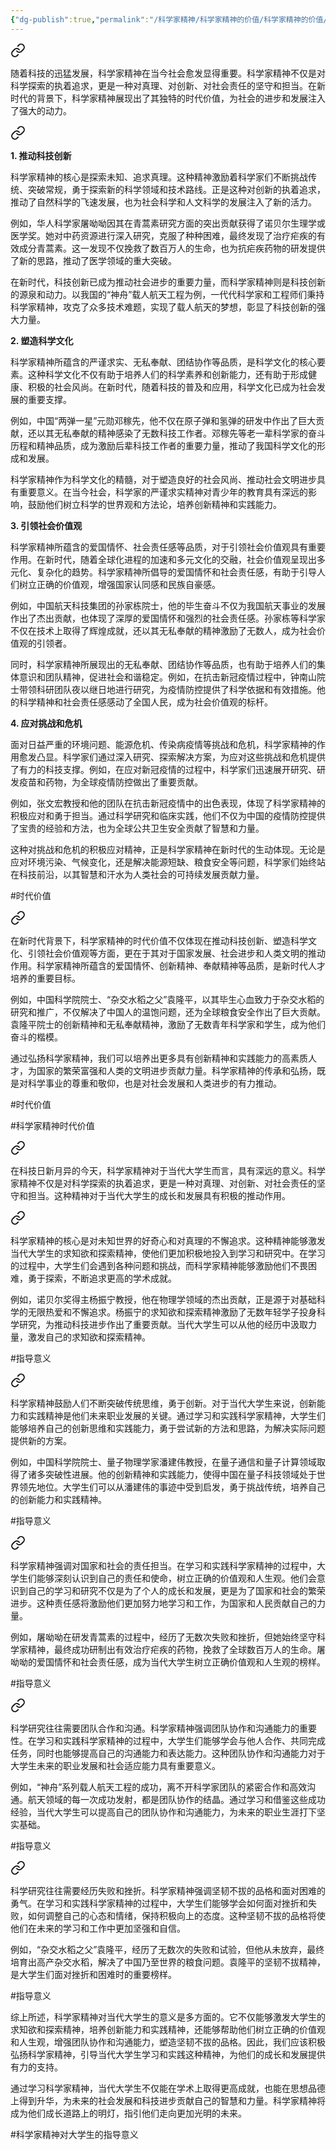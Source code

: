 ```yaml
---
{"dg-publish":true,"permalink":"/科学家精神/科学家精神的价值/科学家精神的价值/","dgPassFrontmatter":true,"noteIcon":"","created":"2024-06-12T09:49:51.506+08:00","updated":"2024-06-14T22:41:38.119+08:00"}
---
```



<div class="transclusion internal-embed is-loaded"><a class="markdown-embed-link" href="/////" aria-label="Open link"><svg xmlns="http://www.w3.org/2000/svg" width="24" height="24" viewBox="0 0 24 24" fill="none" stroke="currentColor" stroke-width="2" stroke-linecap="round" stroke-linejoin="round" class="svg-icon lucide-link"><path d="M10 13a5 5 0 0 0 7.54.54l3-3a5 5 0 0 0-7.07-7.07l-1.72 1.71"></path><path d="M14 11a5 5 0 0 0-7.54-.54l-3 3a5 5 0 0 0 7.07 7.07l1.71-1.71"></path></svg></a><div class="markdown-embed">




随着科技的迅猛发展，科学家精神在当今社会愈发显得重要。科学家精神不仅是对科学探索的执着追求，更是一种对真理、对创新、对社会责任的坚守和担当。在新时代的背景下，科学家精神展现出了其独特的时代价值，为社会的进步和发展注入了强大的动力。


<div class="transclusion internal-embed is-loaded"><a class="markdown-embed-link" href="/////" aria-label="Open link"><svg xmlns="http://www.w3.org/2000/svg" width="24" height="24" viewBox="0 0 24 24" fill="none" stroke="currentColor" stroke-width="2" stroke-linecap="round" stroke-linejoin="round" class="svg-icon lucide-link"><path d="M10 13a5 5 0 0 0 7.54.54l3-3a5 5 0 0 0-7.07-7.07l-1.72 1.71"></path><path d="M14 11a5 5 0 0 0-7.54-.54l-3 3a5 5 0 0 0 7.07 7.07l1.71-1.71"></path></svg></a><div class="markdown-embed">





**1. 推动科技创新**

科学家精神的核心是探索未知、追求真理。这种精神激励着科学家们不断挑战传统、突破常规，勇于探索新的科学领域和技术路线。正是这种对创新的执着追求，推动了自然科学的飞速发展，也为社会科学和人文科学的发展注入了新的活力。

例如，华人科学家屠呦呦因其在青蒿素研究方面的突出贡献获得了诺贝尔生理学或医学奖。她对中药资源进行深入研究，克服了种种困难，最终发现了治疗疟疾的有效成分青蒿素。这一发现不仅挽救了数百万人的生命，也为抗疟疾药物的研发提供了新的思路，推动了医学领域的重大突破。

在新时代，科技创新已成为推动社会进步的重要力量，而科学家精神则是科技创新的源泉和动力。以我国的“神舟”载人航天工程为例，一代代科学家和工程师们秉持科学家精神，攻克了众多技术难题，实现了载人航天的梦想，彰显了科技创新的强大力量。

**2. 塑造科学文化**

科学家精神所蕴含的严谨求实、无私奉献、团结协作等品质，是科学文化的核心要素。这种科学文化不仅有助于培养人们的科学素养和创新能力，还有助于形成健康、积极的社会风尚。在新时代，随着科技的普及和应用，科学文化已成为社会发展的重要支撑。

例如，中国“两弹一星”元勋邓稼先，他不仅在原子弹和氢弹的研发中作出了巨大贡献，还以其无私奉献的精神感染了无数科技工作者。邓稼先等老一辈科学家的奋斗历程和精神品质，成为激励后辈科技工作者的重要力量，推动了我国科学文化的形成和发展。

科学家精神作为科学文化的精髓，对于塑造良好的社会风尚、推动社会文明进步具有重要意义。在当今社会，科学家的严谨求实精神对青少年的教育具有深远的影响，鼓励他们树立科学的世界观和方法论，培养创新精神和实践能力。

**3. 引领社会价值观**

科学家精神所蕴含的爱国情怀、社会责任感等品质，对于引领社会价值观具有重要作用。在新时代，随着全球化进程的加速和多元文化的交融，社会价值观呈现出多元化、复杂化的趋势。科学家精神所倡导的爱国情怀和社会责任感，有助于引导人们树立正确的价值观，增强国家认同感和民族自豪感。

例如，中国航天科技集团的孙家栋院士，他的毕生奋斗不仅为我国航天事业的发展作出了杰出贡献，也体现了深厚的爱国情怀和强烈的社会责任感。孙家栋等科学家不仅在技术上取得了辉煌成就，还以其无私奉献的精神激励了无数人，成为社会价值观的引领者。

同时，科学家精神所展现出的无私奉献、团结协作等品质，也有助于培养人们的集体意识和团队精神，促进社会和谐稳定。例如，在抗击新冠疫情过程中，钟南山院士带领科研团队夜以继日地进行研究，为疫情防控提供了科学依据和有效措施。他的科学精神和社会责任感感动了全国人民，成为社会价值观的标杆。

**4. 应对挑战和危机**

面对日益严重的环境问题、能源危机、传染病疫情等挑战和危机，科学家精神的作用愈发凸显。科学家们通过深入研究、探索解决方案，为应对这些挑战和危机提供了有力的科技支撑。例如，在应对新冠疫情的过程中，科学家们迅速展开研究、研发疫苗和药物，为全球疫情防控做出了重要贡献。

例如，张文宏教授和他的团队在抗击新冠疫情中的出色表现，体现了科学家精神的积极应对和勇于担当。通过科学研究和临床实践，他们不仅为中国的疫情防控提供了宝贵的经验和方法，也为全球公共卫生安全贡献了智慧和力量。

这种对挑战和危机的积极应对精神，正是科学家精神在新时代的生动体现。无论是应对环境污染、气候变化，还是解决能源短缺、粮食安全等问题，科学家们始终站在科技前沿，以其智慧和汗水为人类社会的可持续发展贡献力量。

#时代价值

</div></div>



<div class="transclusion internal-embed is-loaded"><a class="markdown-embed-link" href="/////" aria-label="Open link"><svg xmlns="http://www.w3.org/2000/svg" width="24" height="24" viewBox="0 0 24 24" fill="none" stroke="currentColor" stroke-width="2" stroke-linecap="round" stroke-linejoin="round" class="svg-icon lucide-link"><path d="M10 13a5 5 0 0 0 7.54.54l3-3a5 5 0 0 0-7.07-7.07l-1.72 1.71"></path><path d="M14 11a5 5 0 0 0-7.54-.54l-3 3a5 5 0 0 0 7.07 7.07l1.71-1.71"></path></svg></a><div class="markdown-embed">




在新时代背景下，科学家精神的时代价值不仅体现在推动科技创新、塑造科学文化、引领社会价值观等方面，更在于其对于国家发展、社会进步和人类文明的推动作用。科学家精神所蕴含的爱国情怀、创新精神、奉献精神等品质，是新时代人才培养的重要目标。

例如，中国科学院院士、“杂交水稻之父”袁隆平，以其毕生心血致力于杂交水稻的研究和推广，不仅解决了中国人的温饱问题，还为全球粮食安全作出了巨大贡献。袁隆平院士的创新精神和无私奉献精神，激励了无数青年科学家和学生，成为他们奋斗的楷模。

通过弘扬科学家精神，我们可以培养出更多具有创新精神和实践能力的高素质人才，为国家的繁荣富强和人类的文明进步贡献力量。科学家精神的传承和弘扬，既是对科学事业的尊重和敬仰，也是对社会发展和人类进步的有力推动。

#时代价值

</div></div>


#科学家精神时代价值

</div></div>


<div class="transclusion internal-embed is-loaded"><a class="markdown-embed-link" href="/////" aria-label="Open link"><svg xmlns="http://www.w3.org/2000/svg" width="24" height="24" viewBox="0 0 24 24" fill="none" stroke="currentColor" stroke-width="2" stroke-linecap="round" stroke-linejoin="round" class="svg-icon lucide-link"><path d="M10 13a5 5 0 0 0 7.54.54l3-3a5 5 0 0 0-7.07-7.07l-1.72 1.71"></path><path d="M14 11a5 5 0 0 0-7.54-.54l-3 3a5 5 0 0 0 7.07 7.07l1.71-1.71"></path></svg></a><div class="markdown-embed">





在科技日新月异的今天，科学家精神对于当代大学生而言，具有深远的意义。科学家精神不仅是对科学探索的执着追求，更是一种对真理、对创新、对社会责任的坚守和担当。这种精神对于当代大学生的成长和发展具有积极的推动作用。


<div class="transclusion internal-embed is-loaded"><a class="markdown-embed-link" href="/////" aria-label="Open link"><svg xmlns="http://www.w3.org/2000/svg" width="24" height="24" viewBox="0 0 24 24" fill="none" stroke="currentColor" stroke-width="2" stroke-linecap="round" stroke-linejoin="round" class="svg-icon lucide-link"><path d="M10 13a5 5 0 0 0 7.54.54l3-3a5 5 0 0 0-7.07-7.07l-1.72 1.71"></path><path d="M14 11a5 5 0 0 0-7.54-.54l-3 3a5 5 0 0 0 7.07 7.07l1.71-1.71"></path></svg></a><div class="markdown-embed">




科学家精神的核心是对未知世界的好奇心和对真理的不懈追求。这种精神能够激发当代大学生的求知欲和探索精神，使他们更加积极地投入到学习和研究中。在学习的过程中，大学生们会遇到各种问题和挑战，而科学家精神能够激励他们不畏困难，勇于探索，不断追求更高的学术成就。

例如，诺贝尔奖得主杨振宁教授，他在物理学领域的杰出贡献，正是源于对基础科学的无限热爱和不懈追求。杨振宁的求知欲和探索精神激励了无数年轻学子投身科学研究，为推动科技进步作出了重要贡献。当代大学生可以从他的经历中汲取力量，激发自己的求知欲和探索精神。

#指导意义

</div></div>



<div class="transclusion internal-embed is-loaded"><a class="markdown-embed-link" href="/////" aria-label="Open link"><svg xmlns="http://www.w3.org/2000/svg" width="24" height="24" viewBox="0 0 24 24" fill="none" stroke="currentColor" stroke-width="2" stroke-linecap="round" stroke-linejoin="round" class="svg-icon lucide-link"><path d="M10 13a5 5 0 0 0 7.54.54l3-3a5 5 0 0 0-7.07-7.07l-1.72 1.71"></path><path d="M14 11a5 5 0 0 0-7.54-.54l-3 3a5 5 0 0 0 7.07 7.07l1.71-1.71"></path></svg></a><div class="markdown-embed">




科学家精神鼓励人们不断突破传统思维，勇于创新。对于当代大学生来说，创新能力和实践精神是他们未来职业发展的关键。通过学习和实践科学家精神，大学生们能够培养自己的创新思维和实践能力，勇于尝试新的方法和思路，为解决实际问题提供新的方案。

例如，中国科学院院士、量子物理学家潘建伟教授，在量子通信和量子计算领域取得了诸多突破性进展。他的创新精神和实践能力，使得中国在量子科技领域处于世界领先地位。大学生们可以从潘建伟的事迹中受到启发，勇于挑战传统，培养自己的创新能力和实践精神。

#指导意义

</div></div>



<div class="transclusion internal-embed is-loaded"><a class="markdown-embed-link" href="/////" aria-label="Open link"><svg xmlns="http://www.w3.org/2000/svg" width="24" height="24" viewBox="0 0 24 24" fill="none" stroke="currentColor" stroke-width="2" stroke-linecap="round" stroke-linejoin="round" class="svg-icon lucide-link"><path d="M10 13a5 5 0 0 0 7.54.54l3-3a5 5 0 0 0-7.07-7.07l-1.72 1.71"></path><path d="M14 11a5 5 0 0 0-7.54-.54l-3 3a5 5 0 0 0 7.07 7.07l1.71-1.71"></path></svg></a><div class="markdown-embed">




科学家精神强调对国家和社会的责任担当。在学习和实践科学家精神的过程中，大学生们能够深刻认识到自己的责任和使命，树立正确的价值观和人生观。他们会意识到自己的学习和研究不仅是为了个人的成长和发展，更是为了国家和社会的繁荣进步。这种责任感将激励他们更加努力地学习和工作，为国家和人民贡献自己的力量。

例如，屠呦呦在研发青蒿素的过程中，经历了无数次失败和挫折，但她始终坚守科学家精神，最终成功研制出有效治疗疟疾的药物，挽救了全球数百万人的生命。屠呦呦的爱国情怀和社会责任感，成为当代大学生树立正确价值观和人生观的榜样。


#指导意义

</div></div>



<div class="transclusion internal-embed is-loaded"><a class="markdown-embed-link" href="/////" aria-label="Open link"><svg xmlns="http://www.w3.org/2000/svg" width="24" height="24" viewBox="0 0 24 24" fill="none" stroke="currentColor" stroke-width="2" stroke-linecap="round" stroke-linejoin="round" class="svg-icon lucide-link"><path d="M10 13a5 5 0 0 0 7.54.54l3-3a5 5 0 0 0-7.07-7.07l-1.72 1.71"></path><path d="M14 11a5 5 0 0 0-7.54-.54l-3 3a5 5 0 0 0 7.07 7.07l1.71-1.71"></path></svg></a><div class="markdown-embed">




科学研究往往需要团队合作和沟通。科学家精神强调团队协作和沟通能力的重要性。在学习和实践科学家精神的过程中，大学生们能够学会与他人合作、共同完成任务，同时也能够提高自己的沟通能力和表达能力。这种团队协作和沟通能力对于大学生未来的职业发展和社会适应能力具有重要意义。

例如，“神舟”系列载人航天工程的成功，离不开科学家团队的紧密合作和高效沟通。航天领域的每一次成功发射，都是团队协作的结晶。通过学习和借鉴这些成功经验，当代大学生可以提高自己的团队协作和沟通能力，为未来的职业生涯打下坚实基础。

#指导意义

</div></div>



<div class="transclusion internal-embed is-loaded"><a class="markdown-embed-link" href="/////" aria-label="Open link"><svg xmlns="http://www.w3.org/2000/svg" width="24" height="24" viewBox="0 0 24 24" fill="none" stroke="currentColor" stroke-width="2" stroke-linecap="round" stroke-linejoin="round" class="svg-icon lucide-link"><path d="M10 13a5 5 0 0 0 7.54.54l3-3a5 5 0 0 0-7.07-7.07l-1.72 1.71"></path><path d="M14 11a5 5 0 0 0-7.54-.54l-3 3a5 5 0 0 0 7.07 7.07l1.71-1.71"></path></svg></a><div class="markdown-embed">




科学研究往往需要经历失败和挫折。科学家精神强调坚韧不拔的品格和面对困难的勇气。在学习和实践科学家精神的过程中，大学生们能够学会如何面对挫折和失败，如何调整自己的心态和情绪，保持积极向上的态度。这种坚韧不拔的品格将使他们在未来的学习和工作中更加坚强和自信。

例如，“杂交水稻之父”袁隆平，经历了无数次的失败和试验，但他从未放弃，最终培育出高产杂交水稻，解决了中国乃至世界的粮食问题。袁隆平的坚韧不拔精神，是大学生们面对挫折和困难时的重要榜样。

#指导意义

</div></div>


综上所述，科学家精神对当代大学生的意义是多方面的。它不仅能够激发大学生的求知欲和探索精神，培养创新能力和实践精神，还能够帮助他们树立正确的价值观和人生观，增强团队协作和沟通能力，塑造坚韧不拔的品格。因此，我们应该积极弘扬科学家精神，引导当代大学生学习和实践这种精神，为他们的成长和发展提供有力的支持。

通过学习科学家精神，当代大学生不仅能在学术上取得更高成就，也能在思想品德上得到升华，为未来的社会发展和科技进步贡献自己的智慧和力量。科学家精神将成为他们成长道路上的明灯，指引他们走向更加光明的未来。

#科学家精神对大学生的指导意义

</div></div>
